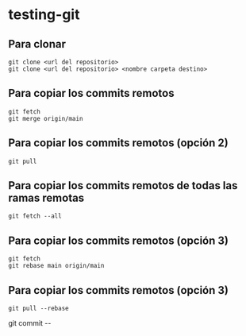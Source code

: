 # testing-git

## Para clonar

```
git clone <url del repositorio>
git clone <url del repositorio> <nombre carpeta destino>
```

## Para copiar los commits remotos

```
git fetch
git merge origin/main
```

## Para copiar los commits remotos (opción 2)

```
git pull
```

## Para copiar los commits remotos de todas las ramas remotas

```
git fetch --all
```

## Para copiar los commits remotos (opción 3)

```
git fetch
git rebase main origin/main
```

## Para copiar los commits remotos (opción 3)

```
git pull --rebase
```

git commit <commit> -- <ruta del archivo>
